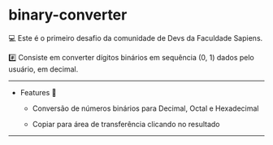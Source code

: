 # binary-converter

💻 Este é o primeiro desafio da comunidade de Devs da Faculdade Sapiens.

#️⃣ Consiste em converter dígitos binários em sequência (0, 1) dados pelo usuário, em decimal.

-----------------------------------------------------------------

- Features 🧐

    - Conversão de números binários para Decimal, Octal e Hexadecimal
    
    - Copiar para área de transferência clicando no resultado

-----------------------------------------------------------------
